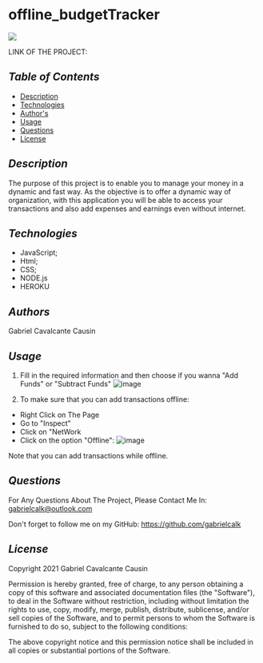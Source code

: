 # offline_budgetTracker

<img src='https://img.shields.io/badge/license-MIT-yellow'>

LINK OF THE PROJECT: 
    

## *Table of Contents*
- [Description](#description)
- [Technologies](#technologies)
- [Author's](#authors)
- [Usage](#usage)
- [Questions](#questions)
- [License](#license)
    


## *Description*
The purpose of this project is to enable you to manage your money in a dynamic and fast way. As the objective is to offer a dynamic way of organization, with this application you will be able to access your transactions and also add expenses and earnings even without internet.


## *Technologies*
- JavaScript;
- Html;
- CSS;
- NODE.js
- HEROKU



## *Authors*
Gabriel Cavalcante Causin



## *Usage*
1) Fill in the required information and then choose if you wanna "Add Funds" or "Subtract Funds"
![image](https://user-images.githubusercontent.com/89816900/142514780-c06dffe9-5ea5-4eb9-94b2-f7f917fbea9d.png)

2) To make sure that you can add transactions offline:
- Right Click on The Page
- Go to "Inspect"
- Click on "NetWork
- Click on the option "Offline":
![image](https://user-images.githubusercontent.com/89816900/142515956-3fe7e9d0-4a5e-43ac-a667-81bcbf7d6fd0.png)

Note that you can add transactions while offline.


## *Questions*
For Any Questions About The Project, Please Contact Me In:
gabrielcalk@outlook.com

Don't forget to follow me on my GitHub: https://github.com/gabrielcalk



## *License*
Copyright 2021 Gabriel Cavalcante Causin

Permission is hereby granted, free of charge, to any person obtaining a copy of this software and associated documentation files (the "Software"), to deal in the Software without restriction, including without limitation the rights to use, copy, modify, merge, publish, distribute, sublicense, and/or sell copies of the Software, and to permit persons to whom the Software is furnished to do so, subject to the following conditions:

The above copyright notice and this permission notice shall be included in all copies or substantial portions of the Software.

